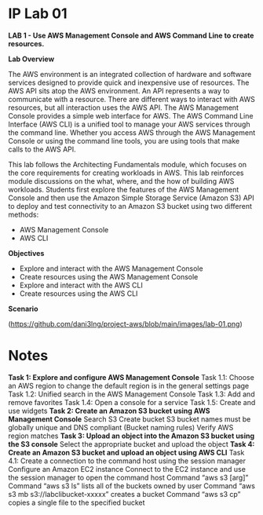 # IP Lab 01

**LAB 1 - Use AWS Management Console and AWS Command Line to create resources.**

**Lab Overview**

The AWS environment is an integrated collection of hardware and software services designed to provide quick and inexpensive use of resources. The AWS API sits atop the AWS environment. An API represents a way to communicate with a resource. There are different ways to interact with AWS resources, but all interaction uses the AWS API. The AWS Management Console provides a simple web interface for AWS. The AWS Command Line Interface (AWS CLI) is a unified tool to manage your AWS services through the command line. Whether you access AWS through the AWS Management Console or using the command line tools, you are using tools that make calls to the AWS API.

This lab follows the Architecting Fundamentals module, which focuses on the core requirements for creating workloads in AWS. This lab reinforces module discussions on the what, where, and the how of building AWS workloads. Students first explore the features of the AWS Management Console and then use the Amazon Simple Storage Service (Amazon S3) API to deploy and test connectivity to an Amazon S3 bucket using two different methods:

- AWS Management Console
- AWS CLI

**Objectives**

- Explore and interact with the AWS Management Console
- Create resources using the AWS Management Console
- Explore and interact with the AWS CLI
- Create resources using the AWS CLI

**Scenario**

(https://github.com/dani3lng/project-aws/blob/main/images/lab-01.png)
# Notes

**Task 1: Explore and configure AWS Management Console**
    Task 1.1: Choose an AWS region
    to change the default region is in the general settings page
    Task 1.2: Unified search in the AWS Management Console
    Task 1.3: Add and remove favorites
    Task 1.4: Open a console for a service
    Task 1.5: Create and use widgets
**Task 2: Create an Amazon S3 bucket using AWS Management Console**
    Search S3
    Create bucket
    S3 bucket names must be globally unique and DNS compliant (Bucket naming rules)
    Verify AWS region matches
**Task 3: Upload an object into the Amazon S3 bucket using the S3 console**
    Select the appropriate bucket and upload the object
**Task 4: Create an Amazon S3 bucket and upload an object using AWS CLI**
Task 4.1: Create a connection to the command host using the session manager
    Configure an Amazon EC2 instance
    Connect to the EC2 instance and use the session manager to open the command host
    Command “aws s3 [arg]”
    Command “aws s3 ls” lists all of the buckets owned by user
    Command “aws s3 mb s3://labclibucket-xxxxx” creates a bucket
    Command “aws s3 cp” copies a single file to the specified bucket